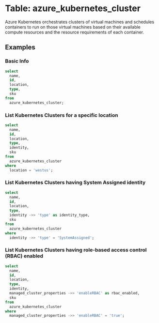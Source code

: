 # Table: azure_kubernetes_cluster

Azure Kubernetes orchestrates clusters of virtual machines and schedules containers to run on those virtual machines based on their available compute resources and the resource requirements of each container.

## Examples

### Basic Info

```sql
select
  name,
  id,
  location,
  type,
  sku
from
  azure_kubernetes_cluster;
```


### List Kubernetes Clusters for a specific location

```sql
select
  name,
  id,
  location,
  type,
  identity,
  sku
from
  azure_kubernetes_cluster
where
  location = 'westus';
```


### List Kubernetes Clusters having System Assigned identity

```sql
select
  name,
  id,
  location,
  type,
  identity ->> 'type' as identity_type,
  sku
from
  azure_kubernetes_cluster
where
  identity ->> 'type' = 'SystemAssigned';
```


### List Kubernetes Clusters having role-based access control (RBAC) enabled

```sql
select
  name,
  id,
  location,
  type,
  identity,
  managed_cluster_properties ->> 'enableRBAC' as rbac_enabled,
  sku
from
  azure_kubernetes_cluster
where
  managed_cluster_properties ->> 'enableRBAC' = 'true';
```